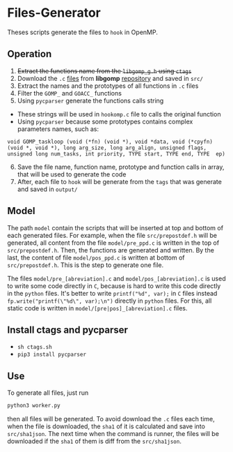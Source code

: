 # Files-Generator

Theses scripts generate the files to `hook` in OpenMP.

## Operation
1. ~~Extract the functions name from the `libgomp_g.h` using `ctags`~~
2. Download the `.c` [files](https://github.com/DanielVenturini/openmp.info/blob/master/src/files-generator/worker.py#L38L40) from **libgomp** [repository](https://github.com/DanielVenturini/openmp.info/blob/master/src/files-generator/worker.py#L36) and saved in `src/`
3. Extract the names and the prototypes of all functions in `.c` files
4. Filter the `GOMP_` and `GOACC_` functions
5. Using `pycparser` generate the functions calls string
 - These strings will be used in `hookomp.c` file to calls the original function
 - Using `pycparser` because some prototypes contains complex parameters names, such as:
```
void GOMP_taskloop (void (*fn) (void *), void *data, void (*cpyfn) (void *, void *), long arg_size, long arg_align, unsigned flags, unsigned long num_tasks, int priority, TYPE start, TYPE end, TYPE  ep)
```
6. Save the file name, function name, prototype and function calls in array, that will be used to generate the code
7. After, each file to `hook` will be generate from the `tags` that was generate and saved in `output/`

## Model
The path `model` contain the scripts that will be inserted at top and bottom of each generated files. For example, when the file `src/prepostdef.h` will be generated, all content from the file `model/pre_ppd.c` is written in the top of `src/prepostdef.h`. Then, the functions are generated and written. By the last, the content of file `model/pos_ppd.c` is written at bottom of `src/prepostdef.h`. This is the step to generate one file.

The files `model/pre_[abreviation].c` and `model/pos_[abreviation].c` is used to write some code directly in `C`, because is hard to write this code directly in the `python` files. It's better to write `printf("%d", var);` in `C` files instead `fp.write("printf(\"%d\", var);\n")` directly in `python` files. For this, all static code is written in `model/[pre|pos]_[abreviation].c` files.

## Install ctags and pycparser
 - `sh ctags.sh`
 - `pip3 install pycparser`

## Use
To generate all files, just run
```bash
python3 worker.py
```
then all files will be generated. To avoid download the `.c` files each time, when the file is downloaded, the `sha1` of it is calculated and save into `src/sha1json`. The next time when the command is runner, the files will be downloaded if the `sha1` of them is diff from the `src/sha1json`.